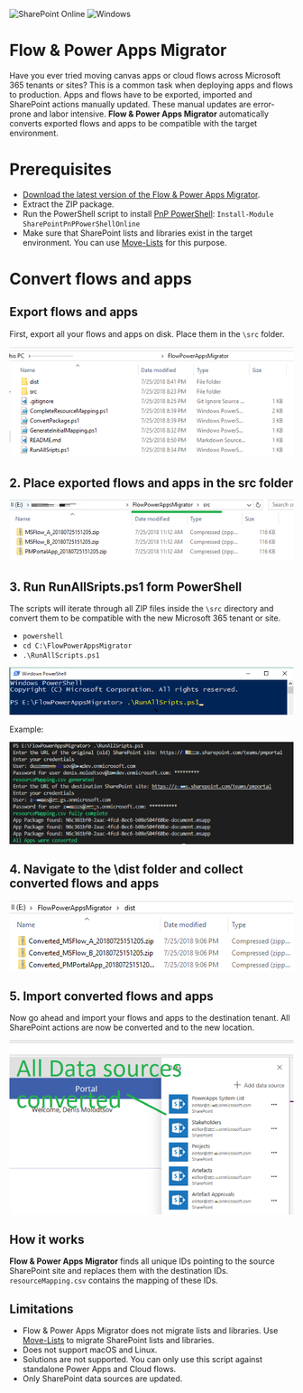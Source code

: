 ![SharePoint Online](https://img.shields.io/badge/SharePoint-Online-yellow.svg) 
![Windows](https://img.shields.io/static/v1?label=OS&message=Windows&color=green)


# Flow & Power Apps Migrator

Have you ever tried moving canvas apps or cloud flows across Microsoft 365 tenants or sites? This is a common task when deploying apps and flows to production. Apps and flows have to be exported, imported and SharePoint actions manually updated. These manual updates are error-prone and labor intensive. **Flow & Power Apps Migrator** automatically converts exported flows and apps to be compatible with the target environment. 

# Prerequisites 

- [Download the latest version of the Flow & Power Apps Migrator](https://github.com/Zerg00s/FlowPowerAppsMigrator/releases/download/1.4/FlowPowerAppsMigrator.zip).
- Extract the ZIP package.
- Run the PowerShell script to install [PnP PowerShell](https://github.com/SharePoint/PnP-PowerShell):
  `Install-Module SharePointPnPPowerShellOnline` 
- Make sure that SharePoint lists and libraries exist in the target environment. You can use [Move-Lists](https://github.com/Zerg00s/Move-Lists) for this purpose.

# Convert flows and apps

## Export flows and apps
First, export all your flows and apps on disk. Place them in the `\src` folder.

![](MISC/IMG/2018-07-25-20-53-52.png)

## 2. Place exported flows and apps in the src folder
![](MISC/IMG/2018-07-25-20-57-29.png)

## 3. Run RunAllSripts.ps1 form PowerShell
The scripts will iterate through all ZIP files inside the `\src` directory and convert them to be compatible with the new Microsoft 365 tenant or site.
- `powershell`
- `cd C:\FlowPowerAppsMigrator`
- `.\RunAllScripts.ps1`

![](MISC/IMG/2018-07-25-21-00-48.png)

Example:

![](MISC/IMG/2018-07-25-21-08-30.png)

## 4. Navigate to the \dist folder and collect converted flows and apps

![](MISC/IMG/2018-07-25-21-11-04.png)

## 5. Import converted flows and apps
Now go ahead and import your flows and apps to the destination tenant. All SharePoint actions are now be converted and to the new location.

![](MISC/IMG/2018-07-25-21-14-55.png)


## How it works

**Flow & Power Apps Migrator** finds all unique IDs pointing to the source SharePoint site and replaces them with the destination IDs. `resourceMapping.csv` contains the mapping of these IDs.


## Limitations

- Flow & Power Apps Migrator does not migrate lists and libraries. Use [Move-Lists](https://github.com/Zerg00s/Move-Lists) to migrate SharePoint lists and libraries.
- Does not support macOS and Linux.
- Solutions are not supported. You can only use this script against standalone Power Apps and Cloud flows.
- Only SharePoint data sources are updated.